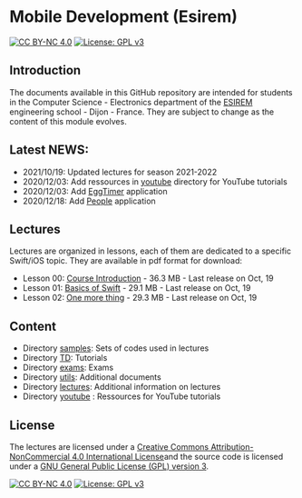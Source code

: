 # Mobile Development (Esirem)

[![CC BY-NC 4.0][cc-by-nc-shield]][cc-by-nc]
[![License: GPL v3][gpl-3-shield]][gpl-3]

## Introduction

The documents available in this GitHub repository are intended for students in the Computer Science - Electronics department of the [ESIREM](http://esirem.u-bourgogne.fr) engineering school - Dijon - France.
They are subject to change as the content of this module evolves.

## Latest NEWS: 

* 2021/10/19: Updated lectures for season 2021-2022
* 2020/12/03: Add ressources in [youtube](youtube) directory for YouTube tutorials
* 2020/12/03: Add [EggTimer](TD/02-EggTimer) application
* 2020/12/18: Add [People](TD/03-People) application

## Lectures
Lectures are organized in lessons, each of them are dedicated to a specific Swift/iOS topic. They are available in pdf format for download:

* Lesson 00: [Course Introduction](http://ginhac.com/teaching/ITC44/2021-2022/00-introduction.pdf) - 36.3 MB - Last release on Oct, 19
* Lesson 01: [Basics of Swift](http://ginhac.com/teaching/ITC44/2021-2022/01-swift-basics.pdf) - 29.1 MB - Last release on Oct, 19
* Lesson 02: [One more thing](http://ginhac.com/teaching/ITC44/2021-2022/02-one-more-thing.pdf) - 29.3 MB - Last release on Oct, 19


##  Content
* Directory [samples](samples): Sets of codes used in lectures
* Directory [TD](TD): Tutorials 
* Directory [exams](exams): Exams
* Directory [utils](utils): Additional documents
* Directory [lectures](lectures): Additional information on lectures
* Directory [youtube](youtube) : Ressources for YouTube tutorials

## License

The lectures are licensed under a
[Creative Commons Attribution-NonCommercial 4.0 International License][cc-by-nc]and the source code is licensed under a [GNU General Public License (GPL) version 3][gpl-3].


[![CC BY-NC 4.0][cc-by-nc-image]][cc-by-nc]
[![License: GPL v3][gpl-3-image]][gpl-3]

[cc-by-nc]: http://creativecommons.org/licenses/by-nc/4.0/
[cc-by-nc-image]: https://licensebuttons.net/l/by-nc/4.0/88x31.png
[cc-by-nc-shield]: https://img.shields.io/badge/License-CC%20BY--NC%204.0-lightgrey.svg

[gpl-3]: https://www.gnu.org/licenses/gpl-3.0
[gpl-3-shield]: https://img.shields.io/badge/License-GPLv3-blue.svg
[gpl-3-image]: https://www.gnu.org/graphics/gplv3-or-later-sm.png


